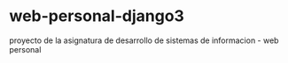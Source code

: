 # web-personal-django3
proyecto de la asignatura de desarrollo de sistemas de informacion - web personal
